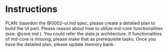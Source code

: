 # Instructions

PLAN: basedon the @0002-ui.md spec, please create a detailed plan to build the UI part. Please reason about how to utilize md-core functionalities (see: @core.md ). You could refer the slate.js architecture. If functionalities of md-core is missing, please make that as prerequisite tasks. Once you have the detailed plan, please update memory bank.
